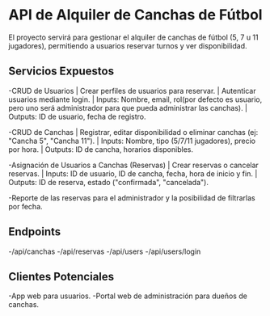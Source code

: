 # API de Alquiler de Canchas de Fútbol 
El proyecto servirá para gestionar el alquiler de canchas de fútbol (5, 7 u 11 jugadores), permitiendo a usuarios reservar turnos y ver disponibilidad.

## Servicios Expuestos
-CRUD de Usuarios
  |  Crear perfiles de usuarios para reservar.
  |  Autenticar usuarios mediante login.
  |  Inputs:
      Nombre, email, rol(por defecto es usuario, pero uno será administrador para que pueda administrar las canchas).
  |  Outputs:
      ID de usuario, fecha de registro.
  
-CRUD de Canchas
  |  Registrar, editar disponibilidad o eliminar canchas (ej: "Cancha 5", "Cancha 11").
  |  Inputs:
      Nombre, tipo (5/7/11 jugadores), precio por hora.
  |  Outputs:
      ID de cancha, horarios disponibles.
  
-Asignación de Usuarios a Canchas (Reservas)
  |  Crear reservas o cancelar reservas.
  |  Inputs:
      ID de usuario, ID de cancha, fecha, hora de inicio y fin.
  |  Outputs:
      ID de reserva, estado ("confirmada", "cancelada").
  
-Reporte de las reservas para el administrador y la posibilidad de filtrarlas por fecha.

  ## Endpoints
  -/api/canchas
  -/api/reservas
  -/api/users
  -/api/users/login

## Clientes Potenciales
-App web para usuarios.
-Portal web de administración para dueños de canchas.

